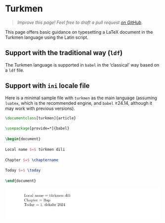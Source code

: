 # Turkmen

<blockquote>
  <p><em>Improve this page! Feel free to draft a pull request <a href="https://github.com/latex3/babel/tree/docs/docs">on GitHub</a></em>.</p>
</blockquote>

This page offers basic guidance on typesetting a LaTeX document in the
Turkmen language using the Latin script.

## Support with the traditional way (`ldf`)

The Turkmen language is supported in `babel` in the ‘classical’ way
based on a `ldf` file.

## Support with `ini` locale file

Here is a minimal sample file with `turkmen` as the main language
(assuming `luatex`, which is the recommended engine, and `babel` ≥24.14,
although it may work with previous versions).

```tex
\documentclass[turkmen]{article}

\usepackage[provide=*]{babel}

\begin{document}

Local name $=$ türkmen dili

Chapter $=$ \chaptername

Today $=$ \today

\end{document}
```

![](../media/locale-turkmen.png)